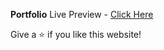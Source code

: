**Portfolio**
Live Preview - [Click Here](https://komaltiwaridev.netlify.app/)



Give a ⭐ if you like this website!
